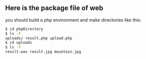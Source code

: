 ## Here is the package file of web 
you should build a php environment and make directories like this:
~~~bash
$ cd phpDirectory
$ ls -F
uploads/ result.php upload.php
$ cd uploads
$ ls -F
result.wav result.jpg mountain.jpg
~~~
